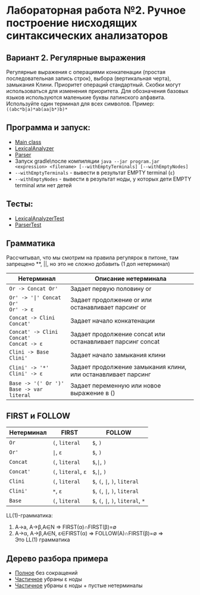 # Лабораторная работа №2. Ручное построение нисходящих синтаксических анализаторов

## Вариант 2. Регулярные выражения

Регулярные выражения с операциями конкатенации (простая последовательная запись строк), выбора (вертикальная черта),
замыкания
Клини. Приоритет операций стандартный. Скобки могут использоваться
для изменения приоритета.
Для обозначения базовых языков используются маленькие буквы латинского алфавита. Используйте один терминал для всех
символов.
Пример: `((abc*b|a)*ab(aa|b*)b)*`

## Программа и запуск:

- [Main class](src/main/kotlin/Main.kt)
- [LexicalAnalyzer](src/main/kotlin/parser/LexicalAnalyzer.kt)
- [Parser](src/main/kotlin/parser/Parser.kt)
- Запуск gradle\после
  компиляции `java --jar program.jar <expression> <filename> [--withEmptyTerminals] [--withEmptyNodes]`
- `--withEmptyTerminals` - вывести в результат EMPTY terminal (`ε`)
- `--withEmptyNodes` - вывести в результат ноды, у которых дети EMPTY terminal или нет детей

## Тесты:

- [LexicalAnalyzerTest](src/test/kotlin/LexicalAnalyzerTest.kt)
- [ParserTest](src/test/kotlin/ParserTest.kt)

## Грамматика

Рассчитывал, что мы смотрим на правила регулярок в питоне, там запрещено **, ||, но это не сложно добавить
(1 доп нетерминал)

| Нетерминал                                      | Описание нетерминала                                          |
|-------------------------------------------------|---------------------------------------------------------------|
| `Or -> Concat Or'`                              | Задает первую половину or                                     |
| `Or' -> '\|' Concat Or'`<br/> `Or' -> ε`        | Задает продолжение or или останавливает парсинг or            |
| `Concat -> Clini Concat'`                       | Задает начало конкатенации                                    |
| `Concat' -> Clini Concat'`<br/> `Concat -> ε`   | Задает продолжение concat или останавливает парсинг concat    |
| `Clini -> Base Clini'`                          | Задает начало замыкания клини                                 |
| `Clini' -> '*'`<br/> `Clini' -> ε`              | Задает продолжение замыкания клини, или останавливает парсинг |
| `Base -> '(' Or ')'`<br/> `Base -> var literal` | Задает переменную или новое выражение в ()                    |

## FIRST и FOLLOW

| Нетерминал | FIRST               | FOLLOW                              |
|------------|---------------------|-------------------------------------|
| `Or`       | `(`, `literal`      | `$`, `)`                            |
| `Or'`      | `\|`, `ε`           | `$`, `)`                            |
| `Concat`   | `(`, `literal`      | `$`,`\|`, `)`                       |
| `Concat'`  | `(`, `literal`, `ε` | `$`,`\|`, `)`                       |
| `Clini`    | `(`, `literal`      | `$`, `(`, `\|`, `)`, `literal`      |
| `Clini'`   | `*`, `ε`            | `$`, `(`, `\|`, `)`, `literal`      |
| `Base`     | `(`, `literal`      | `$`, `(`, `\|`, `)`, `literal`, `*` |


LL(1)-грамматика:
1. A→a, A→β,A∈N ⇒ FIRST(α)∩FIRST(β)=∅
2. A→α, A→β,A∈N, ε∈FIRST(α) ⇒ FOLLOW(A)∩FIRST(β)=∅
=><br/> Это LL(1) грамматика

## Дерево разбора примера
- [Полное](exampleFULL.png) без сокращений 
- [Частичное](withoutEmptyTerminals.png) убраны ε ноды
- [Частичное](short.png) убраны ε ноды + пустые нетерминалы